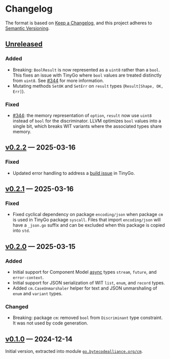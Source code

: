 # Changelog

The format is based on [Keep a Changelog](https://keepachangelog.com/en/1.1.0/), and this project adheres to [Semantic Versioning](https://semver.org/spec/v2.0.0.html).

## [Unreleased]

### Added

- Breaking: `BoolResult` is now represented as a `uint8` rather than a `bool`. This fixes an issue with TinyGo where `bool` values are treated distinctly from `uint8`. See [#344](https://github.com/bytecodealliance/go-modules/issues/344) for more information.
- Mutating methods `SetOK` and `SetErr` on `result` types (`Result[Shape, OK, Err]`).

### Fixed

- [#344](https://github.com/bytecodealliance/go-modules/issues/344): the memory representation of `option`, `result` now use `uint8` instead of `bool` for the discriminator. LLVM optimizes `bool` values into a single bit, which breaks WIT variants where the associated types share memory.

## [v0.2.2] — 2025-03-16

### Fixed

- Updated error handling to address a [build issue](https://github.com/tinygo-org/tinygo/issues/4810) in TinyGo.

## [v0.2.1] — 2025-03-16

### Fixed

- Fixed cyclical dependency on package `encoding/json` when package `cm` is used in TinyGo package `syscall`. Files that import `encoding/json` will have a `_json.go` suffix and can be excluded when this package is copied into `std`.

## [v0.2.0] — 2025-03-15

### Added

- Initial support for Component Model [async](https://github.com/WebAssembly/component-model/blob/main/design/mvp/Async.md) types `stream`, `future`, and `error-context`.
- Initial support for JSON serialization of WIT `list`, `enum`, and `record` types.
- Added `cm.CaseUnmarshaler` helper for text and JSON unmarshaling of `enum` and `variant` types.

### Changed

- Breaking: package `cm`: removed `bool` from `Discriminant` type constraint. It was not used by code generation.

## [v0.1.0] — 2024-12-14

Initial version, extracted into module [`go.bytecodealliance.org/cm`](https://pkg.go.dev/go.bytecodealliance.org/cm).

[Unreleased]: <https://github.com/bytecodealliance/go-modules/compare/cm/v0.2.2..HEAD>
[v0.2.2]: <https://github.com/bytecodealliance/go-modules/compare/cm/v0.2.1..cm/v0.2.2>
[v0.2.1]: <https://github.com/bytecodealliance/go-modules/compare/cm/v0.2.0..cm/v0.2.1>
[v0.2.0]: <https://github.com/bytecodealliance/go-modules/compare/cm/v0.1.0..cm/v0.2.0>
[v0.1.0]: <https://github.com/bytecodealliance/go-modules/tree/cm/v0.1.0>
